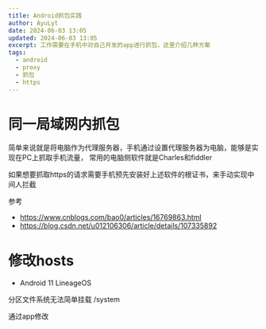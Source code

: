 ```yaml
---
title: Android抓包实践
author: AyuLyt
date: 2024-06-03 13:05
updated: 2024-06-03 13:05
excerpt: 工作需要在手机中对自己开发的app进行抓包，这里介绍几种方案
tags:
  - android
  - proxy
  - 抓包
  - https
---
```

# 同一局域网内抓包

简单来说就是将电脑作为代理服务器，手机通过设置代理服务器为电脑，能够是实现在PC上抓取手机流量，
常用的电脑侧软件就是Charles和fiddler

如果想要抓取https的请求需要手机预先安装好上述软件的根证书，来手动实现中间人拦截


参考
- https://www.cnblogs.com/bao0/articles/16769863.html
- https://blog.csdn.net/u012106306/article/details/107335892


# 修改hosts

- Android 11 LineageOS

分区文件系统无法简单挂载 /system


通过app修改